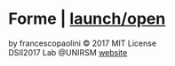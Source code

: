 # Forme | [launch/open](http://archive/francescopaolini/10_print/p5)

by francescopaolini © 2017 MIT License  
DSII2017 Lab @UNIRSM [website](http://dsii-2017-unirsm)  
